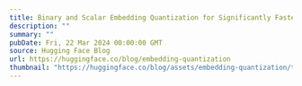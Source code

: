 ```yaml
---
title: Binary and Scalar Embedding Quantization for Significantly Faster & Cheaper Retrieval
description: ""
summary: ""
pubDate: Fri, 22 Mar 2024 00:00:00 GMT
source: Hugging Face Blog
url: https://huggingface.co/blog/embedding-quantization
thumbnail: "https://huggingface.co/blog/assets/embedding-quantization/thumbnail.png"
---
```


